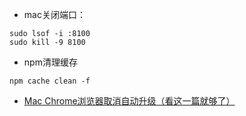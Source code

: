 
- mac关闭端口：
```
sudo lsof -i :8100
sudo kill -9 8100
```

- npm清理缓存

```
npm cache clean -f
```

* [Mac Chrome浏览器取消自动升级（看这一篇就够了）](https://blog.csdn.net/chenyufeng1991/article/details/78568919)